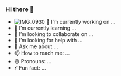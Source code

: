 ### Hi there 👋

<!--
**robertjpereira/robertjpereira** is a ✨ _special_ ✨ repository because its `README.md` (this file) appears on your GitHub profile.

Here are some ideas to get you started:
-->

-  ![IMG_0930](https://user-images.githubusercontent.com/86316335/122974252-1bb37900-d360-11eb-9810-2cea3aed45eb.JPG)
🔭 I’m currently working on ...
- 🌱 I’m currently learning ...
- 👯 I’m looking to collaborate on ...
- 🤔 I’m looking for help with ...
- 💬 Ask me about ...
- 📫 How to reach me: ...
- 😄 Pronouns: ...
- ⚡ Fun fact: ...
